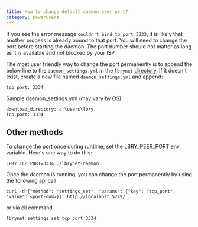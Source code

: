 ```yaml
---
title: How to change default daemon peer port?
category: powerusers
---
```


If you see the error message `couldn't bind to port 3333`, it is likely that another process is already bound to that port. You will need to change the port before starting the daemon. The port number should not matter as long as it is available and not blocked by your ISP.

The most user friendly way to change the port permanently is to append the below line to the `daemon_settings.yml` in the `lbrynet` [directory](/faq/lbry-directories). If it doesn't exist, create a new file named `daemon_settings.yml` and append:

    tcp_port: 3334

Sample daemon_settings.yml (may vary by OS):

    download_directory: c:\users\lbry
    tcp_port: 3334

## Other methods
To change the port once during runtime, set the LBRY_PEER_PORT env variable. Here's one way to do this:

    LBRY_TCP_PORT=3334 ./lbrynet-daemon

Once the daemon is running, you can change the port permanently by using the following [api](/api) call

    curl -d'{"method": "settings_set", "params": {"key": "tcp_port", "value": <port-num>}}' http://localhost:5279/


or via cli command

    lbrynet settings set tcp_port 3334
